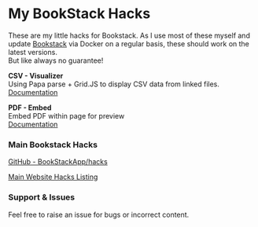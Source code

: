 # My BookStack Hacks

These are my little hacks for Bookstack. 
As I use most of these myself and update [Bookstack](https://www.bookstackapp.com/) via Docker on a regular basis, these should work on the latest versions.  
But like always no guarantee!

**CSV - Visualizer**  
Using Papa parse + Grid.JS to display CSV data from linked files.  
[Documentation](https://portalzine.de/dev/bookstack-embed-local-csv-files/)

**PDF - Embed**  
Embed PDF within page for preview  
[Documentation](https://github.com/BookStackApp/BookStack/issues/705 )

### Main Bookstack Hacks

[GitHub - BookStackApp/hacks](https://github.com/BookStackApp/hacks)

[Main Website Hacks Listing](https://www.bookstackapp.com/hacks/)

### Support & Issues

Feel free to raise an issue for bugs or incorrect content.
